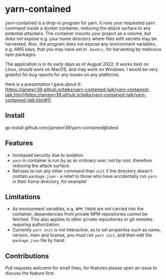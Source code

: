 # yarn-contained

yarn-contained is a drop-in program for yarn. It runs your requested yarn command inside a docker container, reducing the attack surface to any potential attackers. The container mounts your project as a volume, but does not expose e.g. your home directory where files with secrets may be harvested. Also, the program does not expose any environment variables, e.g. AWS keys, that you may have set in `.bashrc`, for harvesting by malicious npm packages.

The application is in its early days as of August 2022. It works best on Linux, should work on MacOS, and may work on Windows. I would be very grateful for bug reports for any issues on any platforms.

Here is a presentation I gave about it: [https://jamesrr39.github.io/talks/yarn-contained-talk/yarn-contained-talk.html](https://jamesrr39.github.io/talks/yarn-contained-talk/yarn-contained-talk.html#1)

## Install

go install github.com/jamesrr39/yarn-contained@latest

## Features

- Increased security due to isolation.
- `yarn` in container is run by as an ordinary user, not by root, therefore reducing the attack surface.
- Refuses to run any other command than `init` if the directory doesn't contain `package.json` - a relief to those who have accidentally run `yarn` in their home directory, for example!

## Limitations

- As environment variables, e.g. `NPM_TOKEN` are not carried into the container, dependencies from private NPM repositories cannot be fetched. This also applies to other private repositories or git remotes requiring authorization.
- Currently `yarn init` is not interactive, so to set properties such as name, version, main and license, you must run `yarn init`, and then edit the `package.json` file by hand.

## Contributions

Pull requests welcome for small fixes, for features please open an issue to discuss the feature first.
